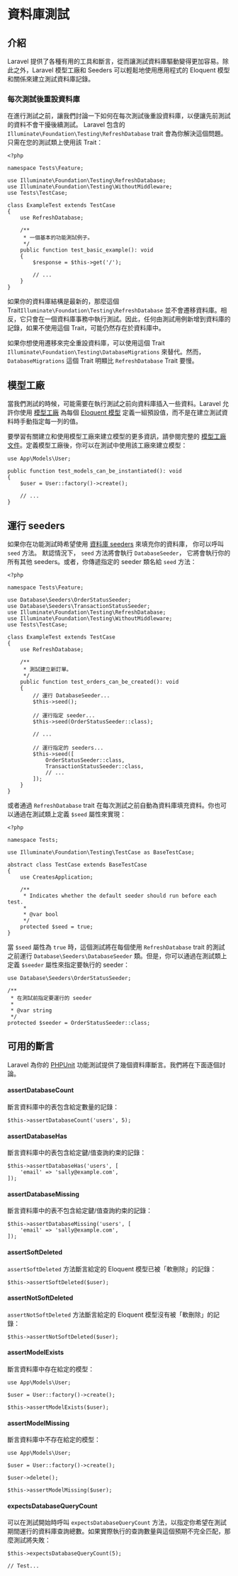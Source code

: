 # 資料庫測試

## 介紹

Laravel 提供了各種有用的工具和斷言，從而讓測試資料庫驅動變得更加容易。除此之外，Laravel 模型工廠和 Seeders 可以輕鬆地使用應用程式的 Eloquent 模型和關係來建立測試資料庫記錄。

### 每次測試後重設資料庫

在進行測試之前，讓我們討論一下如何在每次測試後重設資料庫，以便讓先前測試的資料不會干擾後續測試。 Laravel 包含的 `Illuminate\Foundation\Testing\RefreshDatabase` trait 會為你解決這個問題。只需在您的測試類上使用該 Trait：

    <?php

    namespace Tests\Feature;

    use Illuminate\Foundation\Testing\RefreshDatabase;
    use Illuminate\Foundation\Testing\WithoutMiddleware;
    use Tests\TestCase;

    class ExampleTest extends TestCase
    {
        use RefreshDatabase;

        /**
         * 一個基本的功能測試例子。
         */
        public function test_basic_example(): void
        {
            $response = $this->get('/');

            // ...
        }
    }

如果你的資料庫結構是最新的，那麼這個 Trait`Illuminate\Foundation\Testing\RefreshDatabase` 並不會遷移資料庫。相反，它只會在一個資料庫事務中執行測試。因此，任何由測試用例新增到資料庫的記錄，如果不使用這個 Trait，可能仍然存在於資料庫中。

如果你想使用遷移來完全重設資料庫，可以使用這個 Trait `Illuminate\Foundation\Testing\DatabaseMigrations` 來替代。然而，`DatabaseMigrations` 這個 Trait 明顯比 `RefreshDatabase` Trait 要慢。



## 模型工廠

當我們測試的時候，可能需要在執行測試之前向資料庫插入一些資料。Laravel 允許你使用 [模型工廠](/docs/laravel/10.x/eloquent-factories) 為每個 [Eloquent 模型](/docs/laravel/10.x/eloquent) 定義一組預設值，而不是在建立測試資料時手動指定每一列的值。

要學習有關建立和使用模型工廠來建立模型的更多資訊，請參閱完整的 [模型工廠文件](/docs/laravel/10.x/eloquent-factories)。定義模型工廠後，你可以在測試中使用該工廠來建立模型：

    use App\Models\User;

    public function test_models_can_be_instantiated(): void
    {
        $user = User::factory()->create();

        // ...
    }

## 運行 seeders

如果你在功能測試時希望使用 [資料庫 seeders](/docs/laravel/10.x/seeding) 來填充你的資料庫， 你可以呼叫 `seed` 方法。 默認情況下，  `seed` 方法將會執行 `DatabaseSeeder`， 它將會執行你的所有其他 seeders。或者，你傳遞指定的 seeder 類名給 `seed` 方法：

    <?php

    namespace Tests\Feature;

    use Database\Seeders\OrderStatusSeeder;
    use Database\Seeders\TransactionStatusSeeder;
    use Illuminate\Foundation\Testing\RefreshDatabase;
    use Illuminate\Foundation\Testing\WithoutMiddleware;
    use Tests\TestCase;

    class ExampleTest extends TestCase
    {
        use RefreshDatabase;

        /**
         * 測試建立新訂單。
         */
        public function test_orders_can_be_created(): void
        {
            // 運行 DatabaseSeeder...
            $this->seed();

            // 運行指定 seeder...
            $this->seed(OrderStatusSeeder::class);

            // ...

            // 運行指定的 seeders...
            $this->seed([
                OrderStatusSeeder::class,
                TransactionStatusSeeder::class,
                // ...
            ]);
        }
    }

或者通過 `RefreshDatabase` trait 在每次測試之前自動為資料庫填充資料。你也可以通過在測試類上定義 `$seed` 屬性來實現：

    <?php

    namespace Tests;

    use Illuminate\Foundation\Testing\TestCase as BaseTestCase;

    abstract class TestCase extends BaseTestCase
    {
        use CreatesApplication;

        /**
         * Indicates whether the default seeder should run before each test.
         *
         * @var bool
         */
        protected $seed = true;
    }



當 `$seed` 屬性為 `true` 時，這個測試將在每個使用 `RefreshDatabase` trait 的測試之前運行 `Database\Seeders\DatabaseSeeder` 類。但是，你可以通過在測試類上定義 `$seeder` 屬性來指定要執行的 seeder：

    use Database\Seeders\OrderStatusSeeder;

    /**
     * 在測試前指定要運行的 seeder
     *
     * @var string
     */
    protected $seeder = OrderStatusSeeder::class;

## 可用的斷言

Laravel 為你的 [PHPUnit](https://phpunit.de/) 功能測試提供了幾個資料庫斷言。我們將在下面逐個討論。

#### assertDatabaseCount

斷言資料庫中的表包含給定數量的記錄：

    $this->assertDatabaseCount('users', 5);

#### assertDatabaseHas

斷言資料庫中的表包含給定鍵/值查詢約束的記錄：

    $this->assertDatabaseHas('users', [
        'email' => 'sally@example.com',
    ]);

#### assertDatabaseMissing

斷言資料庫中的表不包含給定鍵/值查詢約束的記錄：

    $this->assertDatabaseMissing('users', [
        'email' => 'sally@example.com',
    ]);

#### assertSoftDeleted

 `assertSoftDeleted` 方法斷言給定的 Eloquent 模型已被「軟刪除」的記錄：

    $this->assertSoftDeleted($user);
    
#### assertNotSoftDeleted

`assertNotSoftDeleted` 方法斷言給定的 Eloquent 模型沒有被「軟刪除」的記錄：

    $this->assertNotSoftDeleted($user);

#### assertModelExists

斷言資料庫中存在給定的模型：

    use App\Models\User;

    $user = User::factory()->create();

    $this->assertModelExists($user);

#### assertModelMissing

斷言資料庫中不存在給定的模型：

    use App\Models\User;

    $user = User::factory()->create();

    $user->delete();

    $this->assertModelMissing($user);

#### expectsDatabaseQueryCount

可以在測試開始時呼叫 `expectsDatabaseQueryCount` 方法，以指定你希望在測試期間運行的資料庫查詢總數。如果實際執行的查詢數量與這個預期不完全匹配，那麼測試將失敗：

    $this->expectsDatabaseQueryCount(5);

    // Test...

